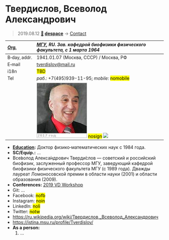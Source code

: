 # Твердислов, Всеволод Александрович
> 2019.08.12 **[🚀](../index/index.md) [despace](index.md)** → [Contact](contact.md)

|*[Org.](contact.md)*|*[МГУ](мгу.md), RU. Зав. кафедрой биофизики физического факультета, с 1 марта 1964*|
|:--|:--|
|B‑day, addr.| 1941.01.07 (Москва, СССР) / Москва, РФ |
|E‑mail| <tverdislov@mail.ru> |
|i18n| <mark>TBD</mark> |
|Tel|*раб.:* +7(495)939-11-95; *mobile:* <mark>nomobile</mark> |
|| [![](f/contact/t/tverdislov1_photo_thumb.jpg)](f/contact/t/tverdislov1_photo.jpg) <mark>nosign</mark> [![](f/contact//1_sign_thumb.jpg)](f/contact//1_sign.png) |

   - **[Education](edu.md):** Доктор физико‑математических наук с 1984 года.
   - **SC/Equip.:** …
   - Все́волод Алекса́ндрович Тверди́слов — советский и российский биофизик, заслуженный профессор МГУ, заведующий кафедрой биофизики физического факультета МГУ (с 1989 года). Дважды лауреат Ломоносовской премии в области науки (2001) и области образования (2009).
   - **Conferences:** [2019 VD Workshop](vdws2019.md)
   - Git: …
   - Facebook: <mark>nofb</mark>
   - Instagram: <mark>noin</mark>
   - LinkedIn: <mark>noli</mark>
   - Twitter: <mark>notw</mark>
   - <https://ru.wikipedia.org/wiki/Твердислов,_Всеволод_Александрович>
   - <https://istina.msu.ru/profile/Tverdislov/>
   - **As a person:**
      1. …
